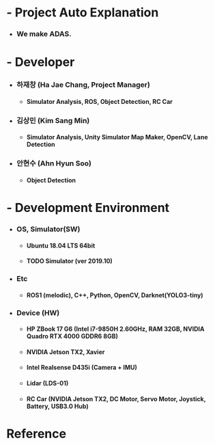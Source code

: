 # - Project Auto Explanation
* ### We make ADAS.

# - Developer
* ### 하재창 (Ha Jae Chang, Project Manager)
  * #### Simulator Analysis, ROS, Object Detection, RC Car
  
* ### 김상민 (Kim Sang Min)
  * #### Simulator Analysis, Unity Simulator Map Maker, OpenCV, Lane Detection
  
* ### 안현수 (Ahn Hyun Soo)
  * #### Object Detection
  
# - Development Environment
* ### OS, Simulator(SW)
  * #### Ubuntu 18.04 LTS 64bit
  * #### TODO Simulator (ver 2019.10)
* ### Etc
  * #### ROS1 (melodic), C++, Python, OpenCV, Darknet(YOLO3-tiny)
* ### Device (HW)
  * #### HP ZBook 17 G6 (Intel i7-9850H 2.60GHz, RAM 32GB, NVIDIA Quadro RTX 4000 GDDR6 8GB)
  * #### NVIDIA Jetson TX2, Xavier
  * #### Intel Realsense D435i (Camera + IMU)
  * #### Lidar (LDS-01)
  * #### RC Car (NVIDIA Jetson TX2, DC Motor, Servo Motor, Joystick, Battery, USB3.0 Hub) 

# Reference
